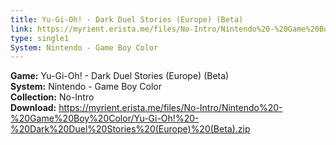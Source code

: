 ```yaml
---
title: Yu-Gi-Oh! - Dark Duel Stories (Europe) (Beta)
link: https://myrient.erista.me/files/No-Intro/Nintendo%20-%20Game%20Boy%20Color/Yu-Gi-Oh!%20-%20Dark%20Duel%20Stories%20(Europe)%20(Beta).zip
type: single1
System: Nintendo - Game Boy Color
---
```

<b>Game:</b> Yu-Gi-Oh! - Dark Duel Stories (Europe) (Beta)<br>
<b>System:</b> Nintendo - Game Boy Color<br>
<b>Collection:</b> No-Intro<br>
<b>Download:</b> https://myrient.erista.me/files/No-Intro/Nintendo%20-%20Game%20Boy%20Color/Yu-Gi-Oh!%20-%20Dark%20Duel%20Stories%20(Europe)%20(Beta).zip